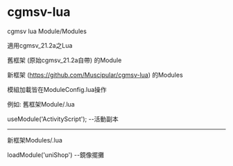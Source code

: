 # cgmsv-lua
cgmsv lua Module/Modules

適用cgmsv_21.2a之Lua

舊框架 (原始cgmsv_21.2a自帶) 的Module

新框架 (https://github.com/Muscipular/cgmsv-lua) 的Modules

模組加載皆在ModuleConfig.lua操作

例如:
舊框架Module/.lua

useModule('ActivityScript');      --活動副本

---
新框架Modules/.lua

loadModule('uniShop')             --鏡像擺攤


